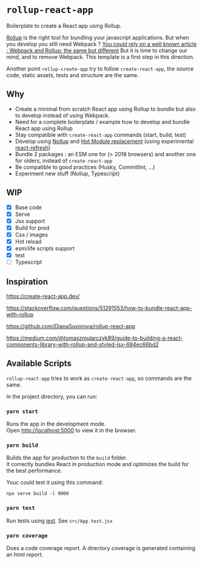 # `rollup-react-app`

Boilerplate to create a React app using Rollup.

[Rollup](https://rollupjs.org) is the right tool for bundling your javascript applications. But when you develop you still need Webpack ? [You could rely on a well known article : Webpack and Rollup: the same but different](https://medium.com/webpack/webpack-and-rollup-the-same-but-different-a41ad427058c) But it is time to change our mind, and to remove Webpack. This template is a first step in this direction.

Another point `rollup-create-app` try to follow `create-react-app`, the source code, static assets, tests and structure are the same.

## Why
- Create a minimal from scratch React app using Rollup to bundle but also to develop instead of using Webpack.
- Need for a complete boilerplate / example how to develop and bundle React app using Rollup
- Stay compatible with `create-react-app` commands (start, build, test)
- Develop using [Nollup](https://github.com/PepsRyuu/nollup) and [Hot Module replacement](https://webpack.js.org/concepts/hot-module-replacement/) (using experimental [react-refresh](https://github.com/facebook/react/tree/master/packages/react-refresh))
- Bundle 2 packages : an ESM one for (> 2018 browsers) and another one for olders, instead of  `create-react-app`
- Be compatible to good practices (Husky, Commitlint, ...)
- Experiment new stuff (Nollup, Typescript)

## WIP
- [x] Base code
- [x] Serve
- [x] Jsx support
- [x] Build for prod
- [x] Css / images
- [x] Hot reload
- [x] esm/iife scripts support
- [x] test
- [ ] Typescript

## Inspiration
https://create-react-app.dev/

https://stackoverflow.com/questions/51291553/how-to-bundle-react-app-with-rollup

https://github.com/DianaSuvorova/rollup-react-app

https://medium.com/@tomaszmularczyk89/guide-to-building-a-react-components-library-with-rollup-and-styled-jsx-694ec66bd2

## Available Scripts

`rollup-react-app` tries to work as `create-react-app`, so commands are the same.

In the project directory, you can run:

### `yarn start`

Runs the app in the development mode.<br />
Open [http://localhost:5000](http://localhost:5000) to view it in the browser.

### `yarn build`

Builds the app for production to the `build` folder.<br />
It correctly bundles React in production mode and optimizes the build for the best performance.

Youc could test it using this command:

`npx serve build -l 9000`

### `yarn test`

Run tests using [jest](https://jestjs.io/). See `src/App.test.jsx`

### `yarn coverage`

Does a code coverage report. A directory coverage is generated containing an html report.